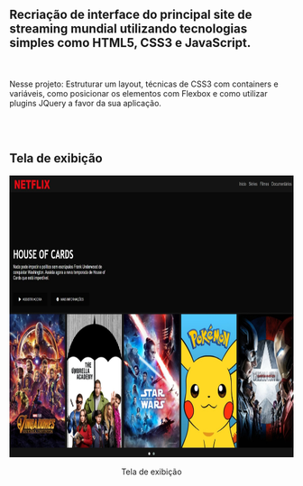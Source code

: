 <h2>Recriação de interface do principal site de streaming mundial utilizando tecnologias simples como HTML5, CSS3 e JavaScript.</h2> 
<br></br>
Nesse projeto: Estruturar um layout, técnicas de CSS3 com containers e variáveis, como posicionar os elementos com Flexbox e como utilizar plugins JQuery a favor da sua aplicação.

<br></br>

<div>
<h2>Tela de exibição</h2>
</div>
<div align="center">
    <img src="/img/Captura da Web_26-2-2022_12937_.jpeg" border="0" width="700" height="500">
    <p>Tela de exibição</p>
</div>

